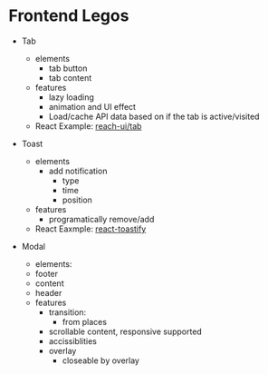 # Frontend Legos

- Tab
	- elements
		- tab button
		- tab content
	- features
		- lazy loading
		- animation and UI effect
		- Load/cache API data based on if the tab is active/visited
	- React Example: [reach-ui/tab](https://reach.tech/tabs)

- Toast
	- elements
		- add notification
			- type
			- time
			- position
	- features
		- programatically remove/add
	- React Eaxmple: [react-toastify](https://www.npmjs.com/package/react-toastify)

- Modal
     - elements:
	- footer
	- content
	- header
     - features
     	- transition:
     		- from places
     	- scrollable content, responsive supported
     	- accissiblities
     	- overlay
     	  - closeable by overlay
        


